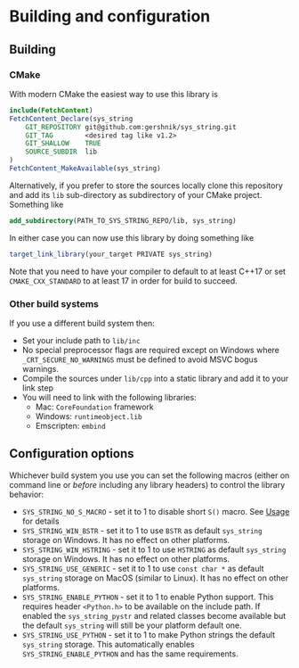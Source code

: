 # Building and configuration

## Building

### CMake

With modern CMake the easiest way to use this library is

```cmake
include(FetchContent)
FetchContent_Declare(sys_string
    GIT_REPOSITORY git@github.com:gershnik/sys_string.git
    GIT_TAG        <desired tag like v1.2>
    GIT_SHALLOW    TRUE
    SOURCE_SUBDIR  lib
)
FetchContent_MakeAvailable(sys_string)
```

Alternatively, if you prefer to store the sources locally clone this repository and 
add its `lib` sub-directory as subdirectory of your CMake project. Something like

```cmake
add_subdirectory(PATH_TO_SYS_STRING_REPO/lib, sys_string)
```

In either case you can now use this library by doing something like

```cmake
target_link_library(your_target PRIVATE sys_string)
```

Note that you need to have your compiler to default to at least C++17 or set `CMAKE_CXX_STANDARD` to at least 17 in order for build to succeed.

### Other build systems

If you use a different build system then:

* Set your include path to `lib/inc` 
* No special preprocessor flags are required except on Windows where `_CRT_SECURE_NO_WARNINGS` must be defined to avoid MSVC bogus warnings.
* Compile the sources under `lib/cpp` into a static library and add it to your link step
* You will need to link with the following libraries:
  * Mac: `CoreFoundation` framework
  * Windows: `runtimeobject.lib`
  * Emscripten: `embind`


## Configuration options

Whichever build system you use you can set the following macros (either on command line or _before_ including any library headers) to control the library behavior:

* `SYS_STRING_NO_S_MACRO` - set it to 1 to disable short `S()` macro. See [Usage](doc/Usage.md#basics) for details
* `SYS_STRING_WIN_BSTR` - set it to 1 to use `BSTR` as default `sys_string` storage on Windows. It has no effect on other platforms.
* `SYS_STRING_WIN_HSTRING` - set it to 1 to use `HSTRING` as default `sys_string` storage on Windows. It has no effect on other platforms.
* `SYS_STRING_USE_GENERIC` - set it to 1 to use `const char *` as default `sys_string` storage on MacOS (similar to Linux). It has no effect on other platforms.
* `SYS_STRING_ENABLE_PYTHON` - set it to 1 to enable Python support. This requires header `<Python.h>` to be available on the include path. If enabled the `sys_string_pystr` and related classes become available but the default `sys_string` will still be your platform default one.
* `SYS_STRING_USE_PYTHON` - set it to 1 to make Python strings the default `sys_string` storage. This automatically enables `SYS_STRING_ENABLE_PYTHON` and has the same requirements.
